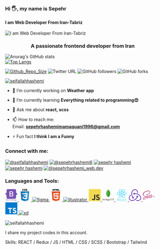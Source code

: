 ### Hi 🖐, my name is Sepehr

#### I am Web Developer From Iran-Tabriz
![I am Web Developer From Iran-Tabriz](https://i.ibb.co/c8MqKKY/Banner.png)

<h3 align="center">A passionate frontend developer from Iran</h3>

![Anurag's GitHub stats](https://github-readme-stats.vercel.app/api?username=seifallahhashemi&show_icons=true&theme=synthwave)
<br/>
[![Top Langs](https://github-readme-stats.vercel.app/api/top-langs/?username=seifallahhashemi&layout=compact)](https://github.com/anuraghazra/github-readme-stats)

[![Github_Repo_Size](https://img.shields.io/github/repo-size/SeifallahHashemi/SeifallahHashemi)](https://github.com/SeifallahHashemi)
![Twitter URL](https://img.shields.io/twitter/url?url=https%3A%2F%2Ftwitter.com%2Fsepehrhashemi6)
![GitHub followers](https://img.shields.io/github/followers/SeifallahHashemi)
![GitHub forks](https://img.shields.io/github/forks/SeifallahHashemi/SeifallahHashemi)


<p align="left"> <a href="https://github.com/ryo-ma/github-profile-trophy"><img src="https://github-profile-trophy.vercel.app/?username=seifallahhashemi" alt="seifallahhashemi" /></a> </p>



- 🔭 I’m currently working on **Weather app**

- 🌱 I’m currently learning **Everything related to programming😍**

- 💬 Ask me about **react, scss**

- 📫 How to reach me: <br/>Email: **sepehrhashemimamaquani1996@gmail.com**

- ⚡ Fun fact **I think I am a Funny**

<h3 align="left">Connect with me:</h3>
<p align="left">
<a href="https://codepen.io/seifallahhashemi" target="blank"><img align="center" src="https://raw.githubusercontent.com/rahuldkjain/github-profile-readme-generator/master/src/images/icons/Social/codepen.svg" alt="@seifallahhashemi" height="30" width="40" /></a>
<a href="https://twitter.com/@sepehrhashemi6" target="blank"><img align="center" src="https://raw.githubusercontent.com/rahuldkjain/github-profile-readme-generator/master/src/images/icons/Social/twitter.svg" alt="@sepehrhashemi6" height="30" width="40" /></a>
<a href="https://www.linkedin.com/in/sepehr-hashemi-b0837a232/" target="blank"><img align="center" src="https://raw.githubusercontent.com/rahuldkjain/github-profile-readme-generator/master/src/images/icons/Social/linked-in-alt.svg" alt="sepehr hashemi" height="30" width="40" /></a>
<a href="https://stackoverflow.com/users/18139153/sepehr-hashemi" target="blank"><img align="center" src="https://raw.githubusercontent.com/rahuldkjain/github-profile-readme-generator/master/src/images/icons/Social/stack-overflow.svg" alt="sepehr hashemi" height="30" width="40" /></a>
<a href="https://instagram.com/sepehrhashemi_web.dev" target="blank"><img align="center" src="https://raw.githubusercontent.com/rahuldkjain/github-profile-readme-generator/master/src/images/icons/Social/instagram.svg" alt="@sepehrhashemi_web.dev" height="30" width="40" /></a>
</p>

<h3 align="left">Languages and Tools:</h3>
<p align="left"> <a href="https://getbootstrap.com" target="_blank" rel="noreferrer"> <img src="https://raw.githubusercontent.com/devicons/devicon/master/icons/bootstrap/bootstrap-plain-wordmark.svg" alt="bootstrap" width="40" height="40"/> </a> <a href="https://www.w3schools.com/css/" target="_blank" rel="noreferrer"> <img src="https://raw.githubusercontent.com/devicons/devicon/master/icons/css3/css3-original-wordmark.svg" alt="css3" width="40" height="40"/> </a> <a href="https://www.figma.com/" target="_blank" rel="noreferrer"> <img src="https://www.vectorlogo.zone/logos/figma/figma-icon.svg" alt="figma" width="40" height="40"/> </a> <a href="https://www.w3.org/html/" target="_blank" rel="noreferrer"> <img src="https://raw.githubusercontent.com/devicons/devicon/master/icons/html5/html5-original-wordmark.svg" alt="html5" width="40" height="40"/> </a> <a href="https://www.adobe.com/in/products/illustrator.html" target="_blank" rel="noreferrer"> <img src="https://www.vectorlogo.zone/logos/adobe_illustrator/adobe_illustrator-icon.svg" alt="illustrator" width="40" height="40"/> </a> <a href="https://developer.mozilla.org/en-US/docs/Web/JavaScript" target="_blank" rel="noreferrer"> <img src="https://raw.githubusercontent.com/devicons/devicon/master/icons/javascript/javascript-original.svg" alt="javascript" width="40" height="40"/> </a> <a href="https://www.mongodb.com/" target="_blank" rel="noreferrer"> <img src="https://raw.githubusercontent.com/devicons/devicon/master/icons/mongodb/mongodb-original-wordmark.svg" alt="mongodb" width="40" height="40"/> </a> <a href="https://reactjs.org/" target="_blank" rel="noreferrer"> <img src="https://raw.githubusercontent.com/devicons/devicon/master/icons/react/react-original-wordmark.svg" alt="react" width="40" height="40"/> </a> <a href="https://redux.js.org" target="_blank" rel="noreferrer"> <img src="https://raw.githubusercontent.com/devicons/devicon/master/icons/redux/redux-original.svg" alt="redux" width="40" height="40"/> </a> <a href="https://sass-lang.com" target="_blank" rel="noreferrer"> <img src="https://raw.githubusercontent.com/devicons/devicon/master/icons/sass/sass-original.svg" alt="sass" width="40" height="40"/> </a> <a href="https://www.typescriptlang.org/" target="_blank" rel="noreferrer"> <img src="https://raw.githubusercontent.com/devicons/devicon/master/icons/typescript/typescript-original.svg" alt="typescript" width="40" height="40"/> </a> <a href="https://www.adobe.com/products/xd.html" target="_blank" rel="noreferrer"> <img src="https://cdn.worldvectorlogo.com/logos/adobe-xd.svg" alt="xd" width="40" height="40"/> </a> </p>

<p><img align="center" src="https://github-readme-streak-stats.herokuapp.com/?user=seifallahhashemi&" alt="seifallahhashemi" /></p>








I share my project codes in this account.

Skills: REACT / Redux / JS / HTML / CSS / SCSS / Bootstrap / Tailwind
